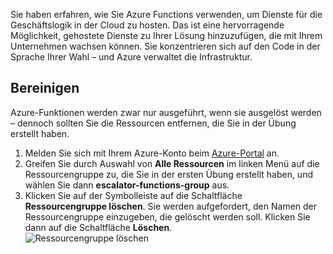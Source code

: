 Sie haben erfahren, wie Sie Azure Functions verwenden, um Dienste für die Geschäftslogik in der Cloud zu hosten. Das ist eine hervorragende Möglichkeit, gehostete Dienste zu Ihrer Lösung hinzuzufügen, die mit Ihrem Unternehmen wachsen können. Sie konzentrieren sich auf den Code in der Sprache Ihrer Wahl – und Azure verwaltet die Infrastruktur.

## <a name="clean-up"></a>Bereinigen
Azure-Funktionen werden zwar nur ausgeführt, wenn sie ausgelöst werden – dennoch sollten Sie die Ressourcen entfernen, die Sie in der Übung erstellt haben.

1. Melden Sie sich mit Ihrem Azure-Konto beim [Azure-Portal](https://portal.azure.com) an.
1. Greifen Sie durch Auswahl von **Alle Ressourcen** im linken Menü auf die Ressourcengruppe zu, die Sie in der ersten Übung erstellt haben, und wählen Sie dann **escalator-functions-group** aus.
1. Klicken Sie auf der Symbolleiste auf die Schaltfläche **Ressourcengruppe löschen**. Sie werden aufgefordert, den Namen der Ressourcengruppe einzugeben, die gelöscht werden soll. Klicken Sie dann auf die Schaltfläche **Löschen**.  
![Ressourcengruppe löschen](../images/7-cleanup.png) 